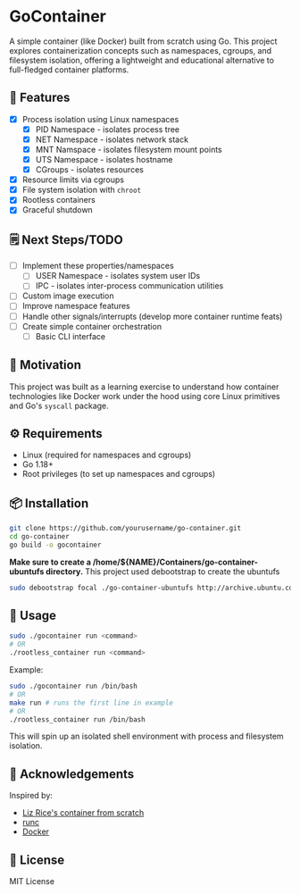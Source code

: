 # GoContainer

A simple container (like Docker) built from scratch using Go. This project explores containerization concepts such as namespaces, cgroups, and filesystem isolation, offering a lightweight and educational alternative to full-fledged container platforms.

## 🚀 Features
- [x] Process isolation using Linux namespaces
    - [x] PID Namespace - isolates process tree
    - [x] NET Namespace - isolates network stack
    - [x] MNT Namspace - isolates filesystem mount points
    - [x] UTS Namespace - isolates hostname
    - [x] CGroups - isolates resources
- [x] Resource limits via cgroups
- [x] File system isolation with `chroot`
- [x] Rootless containers
- [x] Graceful shutdown

## 🗒️ Next Steps/TODO
- [ ] Implement these properties/namespaces
    - [ ] USER Namespace - isolates system user IDs
    - [ ] IPC - isolates inter-process communication utilities
- [ ] Custom image execution
- [ ] Improve namespace features
- [ ] Handle other signals/interrupts (develop more container runtime feats)
- [ ] Create simple container orchestration
    - [ ] Basic CLI interface

## 🧠 Motivation

This project was built as a learning exercise to understand how container technologies like Docker work under the hood using core Linux primitives and Go's `syscall` package.

## ⚙️ Requirements

- Linux (required for namespaces and cgroups)
- Go 1.18+
- Root privileges (to set up namespaces and cgroups)

## 📦 Installation

```bash
git clone https://github.com/yourusername/go-container.git
cd go-container
go build -o gocontainer
```

**Make sure to create a /home/${NAME}/Containers/go-container-ubuntufs directory.**
This project used debootstrap to create the ubuntufs
```bash
sudo debootstrap focal ./go-container-ubuntufs http://archive.ubuntu.com/ubuntu/
```

## 🧪 Usage

```bash
sudo ./gocontainer run <command>
# OR
./rootless_container run <command>
```

Example:

```bash
sudo ./gocontainer run /bin/bash
# OR
make run # runs the first line in example
# OR
./rootless_container run /bin/bash
```

This will spin up an isolated shell environment with process and filesystem isolation.


<!-- 
## 📁 Project Structure

```
.
├── main.go          # Entry point of the CLI
├── container/       # Logic for namespace and cgroup setup
│   ├── cgroups.go
│   ├── namespaces.go
│   └── filesystem.go
├── utils/           # Utility functions
├── go.mod
└── README.md
``` -->

<!-- ## 📚 Concepts Used

- **Namespaces**: Isolates process trees, networking, hostnames, etc.
- **Cgroups**: Limits CPU/memory usage for containers.
- **Chroot/Pivot\_root**: Provides a root filesystem environment.
- **Syscalls**: Low-level OS control using Go's `syscall` and `unix` packages. -->

## 🙌 Acknowledgements

Inspired by:

- [Liz Rice's container from scratch](https://www.youtube.com/watch?v=8fi7uSYlOdc)
- [runc](https://github.com/opencontainers/runc)
- [Docker](https://github.com/docker)

## 📝 License

MIT License


